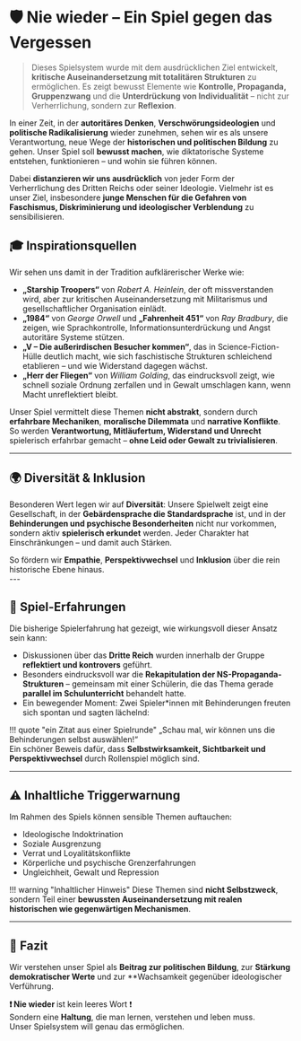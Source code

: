 # 🛡️ Nie wieder – Ein Spiel gegen das Vergessen

> Dieses Spielsystem wurde mit dem ausdrücklichen Ziel entwickelt, **kritische Auseinandersetzung mit totalitären Strukturen** zu ermöglichen.
Es zeigt bewusst Elemente wie **Kontrolle, Propaganda, Gruppenzwang** und die **Unterdrückung von Individualität** – nicht zur Verherrlichung, sondern zur **Reflexion**.

In einer Zeit, in der **autoritäres Denken**, **Verschwörungsideologien** und **politische Radikalisierung** wieder zunehmen, sehen wir es als unsere Verantwortung, neue Wege der **historischen und politischen Bildung** zu gehen.
Unser Spiel soll **bewusst machen**, wie diktatorische Systeme entstehen, funktionieren – und wohin sie führen können.

Dabei **distanzieren wir uns ausdrücklich** von jeder Form der Verherrlichung des Dritten Reichs oder seiner Ideologie.
Vielmehr ist es unser Ziel, insbesondere **junge Menschen für die Gefahren von Faschismus, Diskriminierung und ideologischer Verblendung** zu sensibilisieren.

## 🎓 Inspirationsquellen

Wir sehen uns damit in der Tradition aufklärerischer Werke wie:

- **„Starship Troopers“** von *Robert A. Heinlein*, der oft missverstanden wird, aber zur kritischen Auseinandersetzung mit Militarismus und gesellschaftlicher Organisation einlädt.
- **„1984“** von *George Orwell* und **„Fahrenheit 451“** von *Ray Bradbury*, die zeigen, wie Sprachkontrolle, Informationsunterdrückung und Angst autoritäre Systeme stützen.
- **„V – Die außerirdischen Besucher kommen“**, das in Science-Fiction-Hülle deutlich macht, wie sich faschistische Strukturen schleichend etablieren – und wie Widerstand dagegen wächst.
- **„Herr der Fliegen“** von *William Golding*, das eindrucksvoll zeigt, wie schnell soziale Ordnung zerfallen und in Gewalt umschlagen kann, wenn Macht unreflektiert bleibt.

Unser Spiel vermittelt diese Themen **nicht abstrakt**, sondern durch **erfahrbare Mechaniken**, **moralische Dilemmata** und **narrative Konflikte**.
So werden **Verantwortung, Mitläufertum, Widerstand und Unrecht** spielerisch erfahrbar gemacht – **ohne Leid oder Gewalt zu trivialisieren**.

---

## 🌍 Diversität & Inklusion

Besonderen Wert legen wir auf **Diversität**:
Unsere Spielwelt zeigt eine Gesellschaft, in der **Gebärdensprache die Standardsprache** ist, und in der **Behinderungen und psychische Besonderheiten** nicht nur vorkommen, sondern aktiv **spielerisch erkundet** werden.
Jeder Charakter hat Einschränkungen – und damit auch Stärken.

<div class="textbox">
  So fördern wir <strong>Empathie</strong>, <strong>Perspektivwechsel</strong> und <strong>Inklusion</strong> über die rein historische Ebene hinaus.
</div>
---

## 🎲 Spiel-Erfahrungen

Die bisherige Spielerfahrung hat gezeigt, wie wirkungsvoll dieser Ansatz sein kann:

- Diskussionen über das **Dritte Reich** wurden innerhalb der Gruppe **reflektiert und kontrovers** geführt.
- Besonders eindrucksvoll war die **Rekapitulation der NS-Propaganda-Strukturen** – gemeinsam mit einer Schülerin, die das Thema gerade **parallel im Schulunterricht** behandelt hatte.
- Ein bewegender Moment: Zwei Spieler*innen mit Behinderungen freuten sich spontan und sagten lächelnd:

!!! quote "ein Zitat aus einer Spielrunde"
    „Schau mal, wir können uns die Behinderungen selbst auswählen!“
    <br>
    Ein schöner Beweis dafür, dass **Selbstwirksamkeit, Sichtbarkeit und Perspektivwechsel**
    durch Rollenspiel möglich sind.

---

## ⚠️ Inhaltliche Triggerwarnung

Im Rahmen des Spiels können sensible Themen auftauchen:

- Ideologische Indoktrination
- Soziale Ausgrenzung
- Verrat und Loyalitätskonflikte
- Körperliche und psychische Grenzerfahrungen
- Ungleichheit, Gewalt und Repression

!!! warning "Inhaltlicher Hinweis"
    Diese Themen sind **nicht Selbstzweck**, sondern Teil einer
    **bewussten Auseinandersetzung mit realen historischen wie gegenwärtigen Mechanismen**.

---

## 📌 Fazit

Wir verstehen unser Spiel als **Beitrag zur politischen Bildung**, zur **Stärkung demokratischer Werte** und zur **Wachsamkeit gegenüber ideologischer Verführung.

<div class="textbox">
  <strong>❗ Nie wieder </strong> ist kein leeres Wort ❗
  <br>
  Sondern eine <strong>Haltung</strong>, die man lernen, verstehen und leben muss.
  <br>
  Unser Spielsystem will genau das ermöglichen.
</div>
